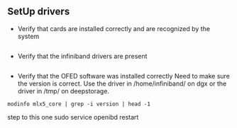 ## SetUp drivers
- Verify that cards are installed correctly and are recognized by the system
```lspci | grep -i mellanox
```
- Verify that the infiniband drivers are present
```lsmod | grep -i ib_
```

- Verify that the OFED software was installed correctly
Need to make sure the version is correct. Use the driver in /home/infiniband/ on dgx or the driver in /tmp/ on deepstorage.
```
modinfo mlx5_core | grep -i version | head -1
```
step to this one
sudo service openibd restart
